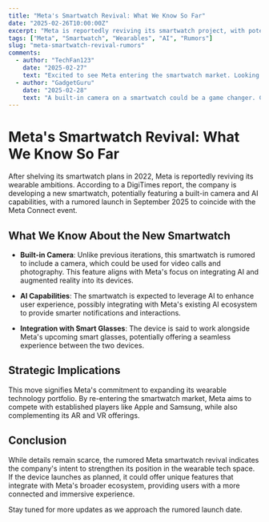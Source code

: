 ```yaml
---
title: "Meta's Smartwatch Revival: What We Know So Far"
date: "2025-02-26T10:00:00Z"
excerpt: "Meta is reportedly reviving its smartwatch project, with potential features including a built-in camera and AI capabilities, aiming for a September launch."
tags: ["Meta", "Smartwatch", "Wearables", "AI", "Rumors"]
slug: "meta-smartwatch-revival-rumors"
comments:
  - author: "TechFan123"
    date: "2025-02-27"
    text: "Excited to see Meta entering the smartwatch market. Looking forward to more details!"
  - author: "GadgetGuru"
    date: "2025-02-28"
    text: "A built-in camera on a smartwatch could be a game changer. Can't wait to see how it integrates with Meta's ecosystem."
---
```


# Meta's Smartwatch Revival: What We Know So Far

After shelving its smartwatch plans in 2022, Meta is reportedly reviving its wearable ambitions. According to a DigiTimes report, the company is developing a new smartwatch, potentially featuring a built-in camera and AI capabilities, with a rumored launch in September 2025 to coincide with the Meta Connect event.

## What We Know About the New Smartwatch

- **Built-in Camera**: Unlike previous iterations, this smartwatch is rumored to include a camera, which could be used for video calls and photography. This feature aligns with Meta's focus on integrating AI and augmented reality into its devices.
  
- **AI Capabilities**: The smartwatch is expected to leverage AI to enhance user experience, possibly integrating with Meta's existing AI ecosystem to provide smarter notifications and interactions.

- **Integration with Smart Glasses**: The device is said to work alongside Meta's upcoming smart glasses, potentially offering a seamless experience between the two devices.

## Strategic Implications

This move signifies Meta's commitment to expanding its wearable technology portfolio. By re-entering the smartwatch market, Meta aims to compete with established players like Apple and Samsung, while also complementing its AR and VR offerings.

## Conclusion

While details remain scarce, the rumored Meta smartwatch revival indicates the company's intent to strengthen its position in the wearable tech space. If the device launches as planned, it could offer unique features that integrate with Meta's broader ecosystem, providing users with a more connected and immersive experience.

Stay tuned for more updates as we approach the rumored launch date.
